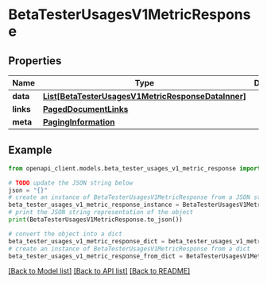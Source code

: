 # BetaTesterUsagesV1MetricResponse


## Properties

Name | Type | Description | Notes
------------ | ------------- | ------------- | -------------
**data** | [**List[BetaTesterUsagesV1MetricResponseDataInner]**](BetaTesterUsagesV1MetricResponseDataInner.md) |  | 
**links** | [**PagedDocumentLinks**](PagedDocumentLinks.md) |  | 
**meta** | [**PagingInformation**](PagingInformation.md) |  | [optional] 

## Example

```python
from openapi_client.models.beta_tester_usages_v1_metric_response import BetaTesterUsagesV1MetricResponse

# TODO update the JSON string below
json = "{}"
# create an instance of BetaTesterUsagesV1MetricResponse from a JSON string
beta_tester_usages_v1_metric_response_instance = BetaTesterUsagesV1MetricResponse.from_json(json)
# print the JSON string representation of the object
print(BetaTesterUsagesV1MetricResponse.to_json())

# convert the object into a dict
beta_tester_usages_v1_metric_response_dict = beta_tester_usages_v1_metric_response_instance.to_dict()
# create an instance of BetaTesterUsagesV1MetricResponse from a dict
beta_tester_usages_v1_metric_response_from_dict = BetaTesterUsagesV1MetricResponse.from_dict(beta_tester_usages_v1_metric_response_dict)
```
[[Back to Model list]](../README.md#documentation-for-models) [[Back to API list]](../README.md#documentation-for-api-endpoints) [[Back to README]](../README.md)


